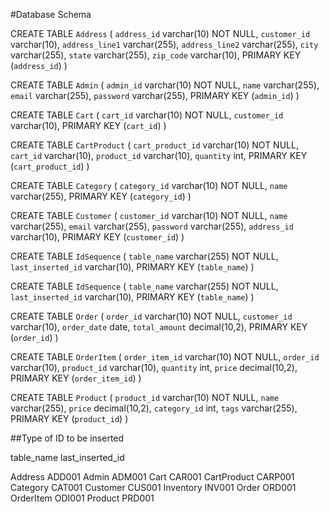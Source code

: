 #Database Schema

CREATE TABLE `Address` (
	`address_id` varchar(10) NOT NULL,
	`customer_id` varchar(10),
	`address_line1` varchar(255),
	`address_line2` varchar(255),
	`city` varchar(255),
	`state` varchar(255),
	`zip_code` varchar(10),
	PRIMARY KEY (`address_id`)
)

CREATE TABLE `Admin` (
	`admin_id` varchar(10) NOT NULL,
	`name` varchar(255),
	`email` varchar(255),
	`password` varchar(255),
	PRIMARY KEY (`admin_id`)
) 

CREATE TABLE `Cart` (
	`cart_id` varchar(10) NOT NULL,
	`customer_id` varchar(10),
	PRIMARY KEY (`cart_id`)
) 

CREATE TABLE `CartProduct` (
	`cart_product_id` varchar(10) NOT NULL,
	`cart_id` varchar(10),
	`product_id` varchar(10),
	`quantity` int,
	PRIMARY KEY (`cart_product_id`)
)

CREATE TABLE `Category` (
	`category_id` varchar(10) NOT NULL,
	`name` varchar(255),
	PRIMARY KEY (`category_id`)
)

CREATE TABLE `Customer` (
	`customer_id` varchar(10) NOT NULL,
	`name` varchar(255),
	`email` varchar(255),
	`password` varchar(255),
	`address_id` varchar(10),
	PRIMARY KEY (`customer_id`)
)

CREATE TABLE `IdSequence` (
	`table_name` varchar(255) NOT NULL,
	`last_inserted_id` varchar(10),
	PRIMARY KEY (`table_name`)
) 

CREATE TABLE `IdSequence` (
	`table_name` varchar(255) NOT NULL,
	`last_inserted_id` varchar(10),
	PRIMARY KEY (`table_name`)
) 

CREATE TABLE `Order` (
	`order_id` varchar(10) NOT NULL,
	`customer_id` varchar(10),
	`order_date` date,
	`total_amount` decimal(10,2),
	PRIMARY KEY (`order_id`)
)

CREATE TABLE `OrderItem` (
	`order_item_id` varchar(10) NOT NULL,
	`order_id` varchar(10),
	`product_id` varchar(10),
	`quantity` int,
	`price` decimal(10,2),
	PRIMARY KEY (`order_item_id`)
)

CREATE TABLE `Product` (
	`product_id` varchar(10) NOT NULL,
	`name` varchar(255),
	`price` decimal(10,2),
	`category_id` int,
	`tags` varchar(255),
	PRIMARY KEY (`product_id`)
)

##Type of ID to be inserted

table_name				last_inserted_id

Address					ADD001
Admin					ADM001
Cart					CAR001
CartProduct				CARP001
Category				CAT001
Customer				CUS001
Inventory				INV001
Order					ORD001
OrderItem				ODI001
Product					PRD001